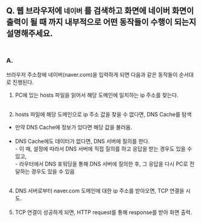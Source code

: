## Q. 웹 브라우저에 `네이버` 를 검색하고 화면에 네이버 화면이 출력이 될 때 까지 내부적으로 어떤 동작들이 수행이 되는지 설명해주세요. <br/><br/>

### A.

브라우저 주소창에 네이버(naver.com)을 입력하게 되면 다음과 같은 동작들이 순서대로 진행된다. <br/>

1. PC에 있는 hosts 파일을 읽어서 해당 도메인에 일치하는 ip 주소를 찾는다. <br/><br/>

2. hosts 파일에 해당 도메인으로 ip 주소 값을 찾을 수 없다면, DNS Cache를 탐색 <br/>

- 만약 DNS Cache에 정보가 있다면 해당 값을 불러옴. <br/><br/>
- DNS Cache에도 데이터가 없다면, DNS 서버에 질의를 한다. <br/> - 이 때, 설정에 따라서 DNS 서버에 직접 질의를 하고 응답을 받는 경우도 있을 수 있고, <br/> - 라우터에서 DNS 포워딩을 통해 DNS 서버에 질의한 후, 그 응답을 다시 PC로 전달하는 경우도 있을 수 있음<br/><br/>

4. DNS 서버로부터 naver.com 도메인에 대한 ip 주소를 받아오면, TCP 연결을 시도. <br/><br/>
5. TCP 연결이 성공하게 되면, HTTP request를 통해 response를 받아 화면 출력.
